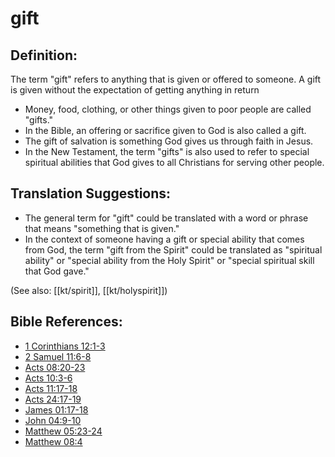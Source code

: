 # gift #

## Definition: ##

The term "gift" refers to anything that is given or offered to someone. A gift is given without the expectation of getting anything in return

* Money, food, clothing, or other things given to poor people are called "gifts."
* In the Bible, an offering or sacrifice given to God is also called a gift.
* The gift of salvation is something God gives us through faith in Jesus.
* In the New Testament, the term "gifts" is also used to refer to special spiritual abilities that God gives to all Christians for serving other people.

## Translation Suggestions: ##

* The general term for "gift" could be translated with a word or phrase that means "something that is given."
* In the context of someone having a gift or special ability that comes from God, the term "gift from the Spirit" could be translated as "spiritual ability" or "special ability from the Holy Spirit" or "special spiritual skill that God gave."

(See also: [[kt/spirit]], [[kt/holyspirit]])

## Bible References: ##

* [1 Corinthians 12:1-3](en/tn/1co/help/12/01)
* [2 Samuel 11:6-8](en/tn/2sa/help/11/06)
* [Acts 08:20-23](en/tn/act/help/08/20)
* [Acts 10:3-6](en/tn/act/help/10/03)
* [Acts 11:17-18](en/tn/act/help/11/17)
* [Acts 24:17-19](en/tn/act/help/24/17)
* [James 01:17-18](en/tn/jas/help/01/17)
* [John 04:9-10](en/tn/jhn/help/04/09)
* [Matthew 05:23-24](en/tn/mat/help/05/23)
* [Matthew 08:4](en/tn/mat/help/08/04)